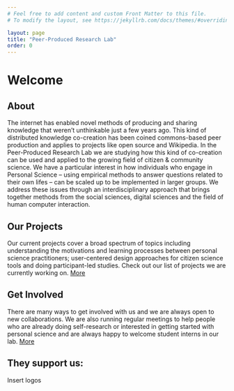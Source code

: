 ```yaml
---
# Feel free to add content and custom Front Matter to this file.
# To modify the layout, see https://jekyllrb.com/docs/themes/#overriding-theme-defaults

layout: page
title: "Peer-Produced Research Lab"
order: 0
---
```


# Welcome

## About
The internet has enabled novel methods of producing and sharing knowledge  that weren’t unthinkable just a few years ago. This kind of distributed knowledge co-creation has been coined commons-based peer production and applies to projects like open source and Wikipedia. In the Peer-Produced Research Lab we are studying how this kind of co-creation can be used and applied to the growing field of citizen & community science. We have a particular interest in how individuals who engage in Personal Science – using empirical methods to answer questions related to their own lifes – can be scaled up to be implemented in larger groups. We address these issues through an interdisciplinary approach that brings together methods from the social sciences, digital sciences and the field of human computer interaction. 

## Our Projects
Our current projects cover a broad spectrum of topics including understanding the motivations and learning processes between personal science practitioners; user-centered design approaches for citizen science tools and doing participant-led studies. Check out our list of projects we are currently working on.
[More](/projects)

## Get Involved
There are many ways to get involved with us and we are always open to new collaborations. We are also running regular meetings to help people who are already doing self-research or interested in getting started with personal science and are always happy to welcome student interns in our lab. 
[More](/getinvolved)

## They support us:
Insert logos
